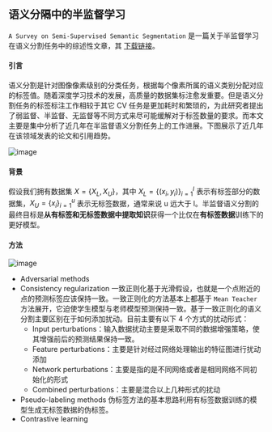 ## 语义分隔中的半监督学习
`A Survey on Semi-Supervised Semantic Segmentation` 是一篇关于半监督学习在语义分割任务中的综述性文章，其 [下载链接](https://arxiv.org/pdf/2302.09899.pdf)。

#### 引言
语义分割是针对图像像素级别的分类任务，根据每个像素所属的语义类别分配对应的标签值。随着深度学习技术的发展，高质量的数据集标注愈发重要。但是语义分割任务的标签标注工作相较于其它 CV 任务是更加耗时和繁琐的，为此研究者提出了弱监督、半监督、无监督等不同方式来尽可能缓解对于标签数量的要求。而本文主要是集中分析了近几年在半监督语义分割任务上的工作进展。下图展示了近几年在该领域发表的论文和引用趋势。

![image](https://user-images.githubusercontent.com/62278179/222064632-a4972c31-0671-4c00-996f-639c448ec452.png)

#### 背景
假设我们拥有数据集 $X = \{X_L, X_U\}$，其中 $X_L = \{(x_i, y_i)\}_{i = 1}^l$ 表示有标签部分的数据集，$X_U = \{x_i\}_{i = 1}^u$ 表示无标签数据，通常来说 u 远大于 l。半监督语义分割的最终目标是**从有标签和无标签数据中提取知识**获得一个比仅在**有标签数据**训练下的更好模型。
#### 方法
![image](https://user-images.githubusercontent.com/62278179/222067688-0103894c-5f90-463f-bf7d-b108253cf4dd.png)

- Adversarial methods
- Consistency regularization
一致正则化基于光滑假设，也就是一个点附近的点的预测标签应该保持一致。一致正则化的方法基本上都基于 `Mean Teacher` 方法展开，它迫使学生模型与老师模型预测保持一致。基于一致正则化的语义分割主要区别在于如何添加扰动。目前主要有以下 4 个方式的扰动形式：
    - Input perturbations：输入数据扰动主要是采取不同的数据增强策略，使其增强前后的预测结果保持一致。
    - Feature perturbations：主要是针对经过网络处理输出的特征图进行扰动添加
    - Network perturbations：主要是指的是不同网络或者是相同网络不同初始化的形式
    - Combined perturbations：主要是混合以上几种形式的扰动
-  Pseudo-labeling methods
伪标签方法的基本思路利用有标签数据训练的模型生成无标签数据的伪标签。
-  Contrastive learning
